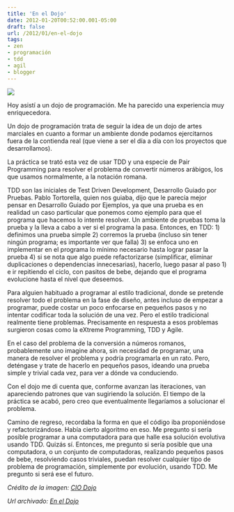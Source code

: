 ```yaml
---
title: 'En el Dojo'
date: 2012-01-20T00:52:00.001-05:00
draft: false
url: /2012/01/en-el-dojo
tags: 
- zen
- programación
- tdd
- agil
- blogger
---
```


[![](https://4.bp.blogspot.com/-0RvQY1w4nQ8/TxkAwHGWU_I/AAAAAAAABvI/yPAe3BjgpDc/s320/dojo_port.jpg)](https://4.bp.blogspot.com/-0RvQY1w4nQ8/TxkAwHGWU_I/AAAAAAAABvI/yPAe3BjgpDc/s1600/dojo_port.jpg)

Hoy asistí a un dojo de programación. Me ha parecido una experiencia muy enriquecedora.  
  
Un dojo de programación trata de seguir la idea de un dojo de artes marciales en cuanto a formar un ambiente donde podamos ejercitarnos fuera de la contienda real (que viene a ser el día a día con los proyectos que desarrollamos).  
  
La práctica se trató esta vez de usar TDD y una especie de Pair Programming para resolver el problema de convertir números arábigos, los que usamos normalmente, a la notación romana.  
  
TDD son las iniciales de Test Driven Development, Desarrollo Guiado por Pruebas. Pablo Tortorella, quien nos guiaba, dijo que le parecía mejor pensar en Desarrollo Guiado por Ejemplos, ya que una prueba es en realidad un caso particular que ponemos como ejemplo para que el programa que hacemos lo intente resolver. Un ambiente de pruebas toma la prueba y la lleva a cabo a ver si el programa la pasa. Entonces, en TDD: 1) definimos una prueba simple 2) corremos la prueba (incluso sin tener ningún programa; es importante ver que falla) 3) se enfoca uno en implementar en el programa lo mínimo necesario hasta lograr pasar la prueba 4) si se nota que algo puede refactorizarse (simplificar, eliminar duplicaciones o dependencias innecesarias), hacerlo, luego pasar al paso 1) e ir repitiendo el ciclo, con pasitos de bebe, dejando que el programa evolucione hasta el nivel que deseemos.  
  
Para alguien habituado a programar al estilo tradicional, donde se pretende resolver todo el problema en la fase de diseño, antes incluso de empezar a programar, puede costar un poco enfocarse en pequeños pasos y no intentar codificar toda la solución de una vez. Pero el estilo tradicional realmente tiene problemas. Precisamente en respuesta a esos problemas surgieron cosas como la eXtreme Programming, TDD y Agile.  
  
En el caso del problema de la conversión a números romanos, probablemente uno imagine ahora, sin necesidad de programar, una manera de resolver el problema y podría programarla en un rato. Pero, deténgase y trate de hacerlo en pequeños pasos, ideando una prueba simple y trivial cada vez, para ver a dónde va conduciendo.  
  
Con el dojo me di cuenta que, conforme avanzan las iteraciones, van apareciendo patrones que van sugiriendo la solución. El tiempo de la práctica se acabó, pero creo que eventualmente llegaríamos a solucionar el problema.  
  
Camino de regreso, recordaba la forma en que el código iba proponiéndose y refactorizándose. Había cierto algoritmo en eso. Me pregunto si sería posible programar a una computadora para que halle esa solución evolutiva usando TDD. Quizás sí. Entonces, me pregunto si sería posible que una computadora, o un conjunto de computadoras, realizando pequeños pasos de bebe, resolviendo casos triviales, puedan resolver cualquier tipo de problema de programación, simplemente por evolución, usando TDD. Me pregunto si será ese el futuro.  
  

_Crédito de la imagen: [CIO Dojo](http://ciodojo.com/about/)_

_*Url archivado: [En el Dojo](https://akcdev.blogspot.com/2012/01/en-el-dojo.html)*_
